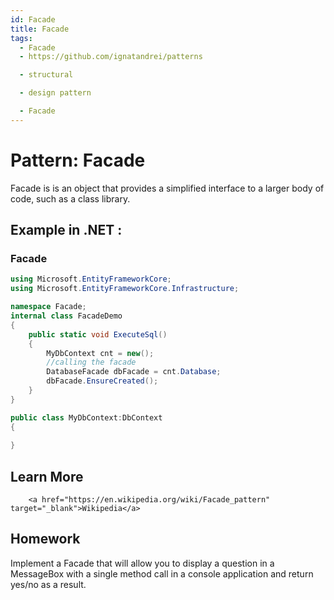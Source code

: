 ```yaml
---
id: Facade
title: Facade
tags:
  - Facade
  - https://github.com/ignatandrei/patterns

  - structural

  - design pattern

  - Facade
---
```


# Pattern:  Facade

Facade is is an object that provides a simplified interface to a larger body of code, such as a class library.

## Example in .NET : 


###  Facade
```csharp showLineNumbers title="Facade example for Pattern Facade"
using Microsoft.EntityFrameworkCore;
using Microsoft.EntityFrameworkCore.Infrastructure;

namespace Facade;
internal class FacadeDemo
{
    public static void ExecuteSql()
    {
        MyDbContext cnt = new();
        //calling the facade
        DatabaseFacade dbFacade = cnt.Database;
        dbFacade.EnsureCreated(); 
    }
}

public class MyDbContext:DbContext
{
    
}


```


## Learn More


        <a href="https://en.wikipedia.org/wiki/Facade_pattern" target="_blank">Wikipedia</a>

## Homework

Implement a Facade that will allow you to display a question in a MessageBox with a single method call in a console application and return yes/no as a result.


